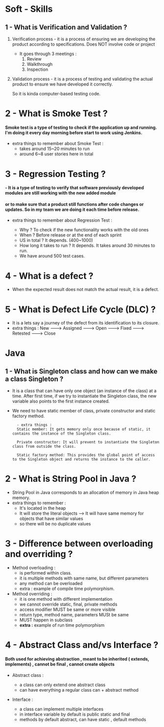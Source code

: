 # Soft - Skills

##  1 - What is Verification and Validation ?

 1)  Verification process - it is a process of ensuring we are developing the product according to specifications.
     Does NOT involve code or project
     
     - It goes through 3 meetings :
       1. Review
       2. Walkthrough
       3. Inspection
 

2)  Validation process - it is a process of testing and validating the actual product to ensure we have developed it correctly.
  
    So it is kinda computer-based testing code. 


# 2 - What is Smoke Test ?

#### Smoke test is a type of testing to check if the application up and running. I'm doing it every day morning before start to work using Jenkins. 
 - extra things to remember about Smoke Test : 
    - takes around 15~20 minutes to run
    - around 6~8 user stories here in total

# 3 - Regression Testing ?

#### -  It is a type of testing to verify that software previously developed modules are still working with the new added module 
#### or to make sure that a product still functions after code changes or updates. So in my team we are doing it each time before release. 
- extra things to remember about Regression Test :
  
    - Why ? To check if the new functionality works with the old ones
    - When ? Before release or at the end of each sprint 
    - US in total ? It depends.   (400~1000) 
    - How long it takes to run ? It depends. It takes around 30 minutes to run. 
    - We have around 500 test cases.
    
# 4 - What is a defect ?
- When the expected result does not match the actual result, it is a defect. 

# 5 - What is Defect Life Cycle (DLC) ?
- It is a lets say a journey of the defect from its identification to its closure. 
- extra things :  New --->  Assigned ---> Open ---> Fixed ---> Retested ---> Close

# Java

## 1 - What is Singleton class and how can we make a class Singleton ?
- It is a class that can have only one object (an instance of the class) at a time. After first time, if we try to instantiate the Singleton class, the new variable also points to the first instance created.
- We need to have static member of class, private constructor and static factory method.  
                                
        - extra things :  
        Static member: It gets memory only once because of static, it contains the instance of the Singleton class.
  
        Private constructor: It will prevent to instantiate the Singleton class from outside the class.
  
        Static factory method: This provides the global point of access to the Singleton object and returns the instance to the caller.

# 2 - What is String Pool in Java ?
- String Pool in Java corresponds to an allocation of memory in Java heap memory.
- extra things to remember :
    - It's located in the heap
    - It will store the literal objects --> It will have same memory for objects that have similar values
    - so there will be no duplicate values

# 3 - Difference between overloading and overriding ?
- Method overloading : 
    - is performed within class.
    - it is multiple methods with same name, but different parameters
    - any method can be overloaded
    - extra : example of compile time polymorphism.
- Method overriding : 
    - it is one method with different implementation
    - we cannot override static, final, private methods
    - access modifier MUST be same or more visible
    - return type, method name, parameters MUSt be same
    - MUST happen in subclass
    - **__extra :__** example of run time polymorphism
    
# 4 - Abstract Class and/vs Interface ?
#### Both used for achieving abstraction , meant to be inherited ( extends, implements) , cannot be final , cannot create objects
- Abstract class : 
    - a class can only extend one abstract class
    - can have everything a regular class can + abstract method

- Interface : 
    - a class can implement multiple interfaces
    - in interface variable by default is public static and final
    - methods by default abstract, can have static , default methods